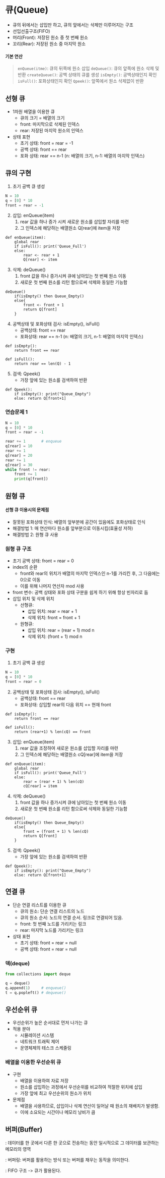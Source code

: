 # 큐(Queue)
- 큐의 뒤에서는 삽입만 하고, 큐의 앞에서는 삭제만 이루어지는 구조
- 선입선출구조(FIFO)
- 머리(Front): 저장된 원소 중 첫 번째 원소
- 꼬리(Rear): 저장된 원소 중 마지막 원소

#### 기본 연산
>`enQueue(itme)`: 큐의 뒤쪽에 원소 삽입
> `deQueue()`: 큐의 앞쪽에 원소 삭제 및 반환
> `createQueue()`: 공백 상태의 큐를 생성
> `isEmpty()`: 공백상태인지 확인
> `isFull()`: 포화상태인지 확인
> `Qpeek()`: 앞쪽에서 원소 삭제없이 반환

## 선형 큐
- 1차원 배열을 이용한 큐
    - 큐의 크기 = 배열의 크기
    - front: 마지막으로 삭제된 인덱스
    - rear: 저장된 마지막 원소의 인덱스
- 상태 표현
    - 초기 상태: front = rear = -1
    - 공백 상태: front == rear
    - 포화 상태: rear == n-1 (n: 배열의 크기, n-1: 배열의 마지막 인덱스)
    
## 큐의 구현
1. 초기 공백 큐 생성
```python
N = 10 
q = [0] * 10
front = rear = -1
```
2. 삽입: enQueue(item)
    1) rear 값을 하나 증가 시켜 새로운 원소를 삽입할 자리를 마련
    2) 그 인덱스에 해당하는 배열원소 Q[rear]에 item을 저장
```
def enQueue(item):
    global rear
    if isFull(): print('Queue_Full')
    else:
        rear <- rear + 1
        Q[rear] <- item
```
3. 삭제: deQueue()
    1) front 값을 하나 증가시켜 큐에 남아있는 첫 번째 원소 이동
    2) 새로운 첫 번째 원소를 리턴 함으로써 삭제와 동일한 기능함
```
deQueue()
    if(isEmpty() then Queue_Empty()
    else{
        front <- front + 1
        return Q[front]
    }
```
4. 공백상태 및 포화상태 검사: isEmpty(), isFull()
    - 공백상태: front == rear
    - 포화상태: rear == n-1 (n: 배열의 크기, n-1: 배열의 마지막 인덱스)
```
def isEmpty():
    return front == rear
    
def isFull():
    return rear == len(Q) - 1
```
5. 검색: Qpeek()
    - 가장 앞에 있는 원소를 검색하여 반환
```
def Qpeek():
    if isEmpty(): print("Queue_Empty")
    else: return Q[front+1]
```

### 연습문제 1
```python
N = 10
q = [0] * 10
front = rear = -1

rear += 1       # enqueue
q[rear] = 10
rear += 1
q[rear] = 20
rear += 1
q[rear] = 30
while front != rear:
    front += 1
    print(q[front])
```

## 원형 큐
#### 선형 큐 이용시의 문제점
- 잘못된 포화상태 인식: 배열의 앞부분에 공간이 있음에도 포화상태로 인식
- 해결방법 1: 매 연산마다 원소를 앞부분으로 이동시킴(효율성 저하)
- 해결방법 2: 원형 큐 사용

### 원형 큐 구조
- 초기 공백 상태: front = rear = 0
- index의 순환
    - front와 rear의 위치가 배열의 마지막 인덱스인 n-1를 가리킨 후, 그 다음에는 0으로 이동
    - 이를 위해 나머지 연산자 mod 사용
- front 변수: 공백 상태와 포화 상태 구분을 쉽게 하기 위해 항상 빈자리로 둠
- 삽입 위치 및 삭제 위치
    - 선형큐:
        - 삽입 위치: rear = rear + 1
        - 삭제 위치: front  = front + 1
    - 원형큐:
        - 삽입 위치: rear = (rear + 1) mod n
        - 삭제 위치: (front + 1) mod n
    
### 구현
1. 초기 공백 큐 생성
```python
N = 10 
q = [0] * 10
front = rear = 0
```
2. 공백상태 및 포화상태 검사: isEmpty(), isFull()
    - 공백상태: front == rear
    - 포화상태: 삽입할 rear의 다음 위치 == 현재 front
```
def isEmpty():
    return front == rear
    
def isFull():
    return (rear+1) % len(cQ) == front
```
3. 삽입: enQueue(item)
    1) rear 값을 조정하여 새로운 원소를 삽입할 자리를 마련
    2) 그 인덱스에 해당하는 배열원소 cQ[rear]에 item을 저장
```
def enQueue(item):
    global rear
    if isFull(): print('Queue_Full')
    else:
        rear = (rear + 1) % len(cQ)
        cQ[rear] = item
```
4. 삭제: deQueue()
    1) front 값을 하나 증가시켜 큐에 남아있는 첫 번째 원소 이동
    2) 새로운 첫 번째 원소를 리턴 함으로써 삭제와 동일한 기능함
```
deQueue()
    if(isEmpty() then Queue_Empty()
    else{
        front = (front + 1) % len(cQ)
        return Q[front]
    }
```
5. 검색: Qpeek()
    - 가장 앞에 있는 원소를 검색하여 반환
```
def Qpeek():
    if isEmpty(): print("Queue_Empty")
    else: return Q[front+1]
```
## 연결 큐
- 단순 연결 리스트를 이용한 큐
    - 큐의 원소: 단순 연결 리스트의 노드
    - 큐의 원소 순서: 노드의 연결 순서. 링크로 연결되어 있음.
    - front: 첫 번째 노드를 가리키는 링크
    - rear: 마지막 노드를 가리키는 링크
- 상태 표현
    - 초기 상태: front = rear = null
    - 공백 상태: front = rear = null
    
### 덱(deque)
```python
from collections import deque

q = deque()
q.append(1)     # enqueue()
t = q.popleft() # dequeue()
```
## 우선순위 큐
- 우선순위가 높은 순서대로 먼저 나가는 큐
- 적용 분야
    - 시뮬레이션 시스템
    - 네트워크 트래픽 제어
    - 운영체제의 테스크 스케줄링
    
### 배열을 이용한 우선순위 큐
- 구현
    - 배열을 이용하여 자료 저장
    - 원소를 삽입하는 과정에서 우선순위를 비교하여 적절한 위치에 삽입
    - 가장 앞에 최고 우선순위의 원소가 위치
- 문제점
    - 배열을 사용하므로, 삽입이나 삭제 연산이 일어날 때 원소의 재배치가 발생함.
    - 이에 소요되는 시간이나 메모리 낭비가 큼

## 버퍼(Buffer)
: 데이터를 한 곳에서 다른 한 곳으로 전송하는 동안 일시적으로 그 데이터를 보관하는 메모리의 영역

: 버퍼링: 버퍼를 활용하는 방식 또는 버퍼를 채우는 동작을 의미한다.

: FIFO 구조 -> 큐가 활용된다.